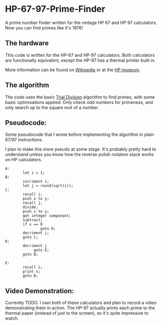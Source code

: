 # HP-67-97-Prime-Finder
A prime number finder written for the vintage HP 67 and HP 97 calculators. Now you can find primes like it's 1976!

## The hardware

This code is written for the HP-67 and HP-97 calculators. Both calculators are functionally equivalent, except the HP-97 has a thermal printer built in.

More information can be found on [Wikipedia](https://en.wikipedia.org/wiki/HP-67/-97) or at the [HP museum](http://www.hpmuseum.org/hp6797.htm).

## The algorithm

The code uses the basic [Trial Division](https://en.wikipedia.org/wiki/Trial_division) algorithm to find primes, with some basic optimisations applied: Only check odd numbers for primeness, and only search up to the square root of a number.

## Pseudocode:

Some pseudocode that I wrote before implementing the algorithm in plain 67/97 instructions.

I plan to make this more pseudo at some stage. It's probably pretty hard to understand unless you know how the reverse polish notation stack works on HP calculators.


```
A:
        let i = 1;
B:
        incriment i;
        let j = round(sqrt(i));
C:
        recall i;
        push x to y;
        recall j;
        divide;
        push x to y;
        get integer componant;
        subtract;
        if x == 0
                goto D;
        decriment j;
        goto C;
D:
        decriment j
             goto E;
        goto B;

E:
        recall i;
        print x;
        goto B;
```

## Video Demonstration:

Currently TODO. I own both of these calculators and plan to record a video demonstrating them in action. The HP-97 actually prints each prime to the thermal paper (instead of just to the screen), so it's quite impressive to watch.
